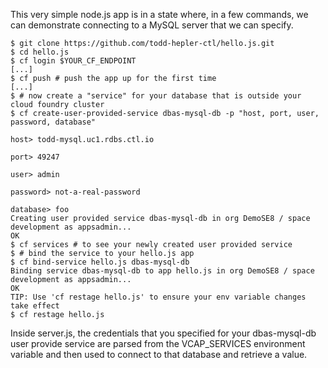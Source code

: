 

This very simple node.js app is in a state where, in a few commands, we can demonstrate connecting to a MySQL server that we can specify.

    $ git clone https://github.com/todd-hepler-ctl/hello.js.git
    $ cd hello.js
    $ cf login $YOUR_CF_ENDPOINT
    [...]
    $ cf push # push the app up for the first time
    [...]
    $ # now create a "service" for your database that is outside your cloud foundry cluster
    $ cf create-user-provided-service dbas-mysql-db -p "host, port, user, password, database"
    
    host> todd-mysql.uc1.rdbs.ctl.io
    
    port> 49247
    
    user> admin
    
    password> not-a-real-password
    
    database> foo
    Creating user provided service dbas-mysql-db in org DemoSE8 / space development as appsadmin...
    OK
    $ cf services # to see your newly created user provided service
    $ # bind the service to your hello.js app
    $ cf bind-service hello.js dbas-mysql-db
    Binding service dbas-mysql-db to app hello.js in org DemoSE8 / space development as appsadmin...
    OK
    TIP: Use 'cf restage hello.js' to ensure your env variable changes take effect
    $ cf restage hello.js
    
Inside server.js, the credentials that you specified for your dbas-mysql-db user provide service are parsed
from the VCAP_SERVICES environment variable and then used to connect to that database and retrieve a value.
    
